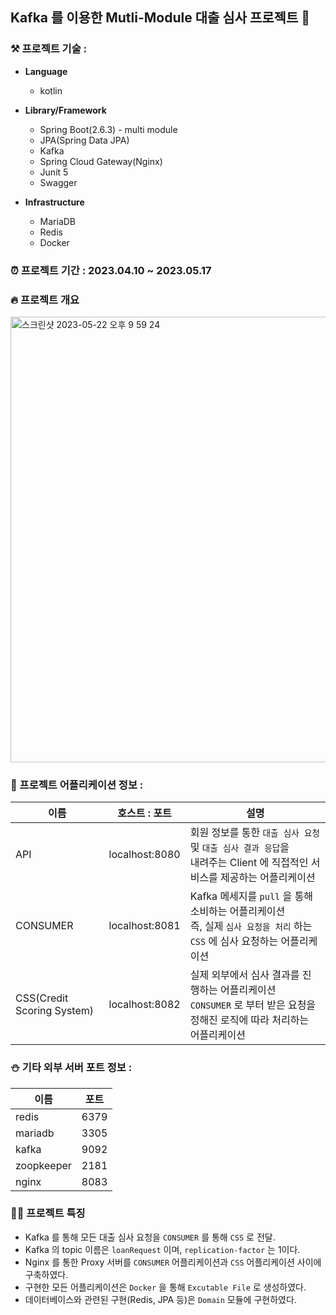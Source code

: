 ## Kafka 를 이용한 Mutli-Module 대출 심사 프로젝트  🏦

### ⚒️ 프로젝트 기술 :

- **Language**
  - kotlin
 
- **Library/Framework**
  - Spring Boot(2.6.3) - multi module
  - JPA(Spring Data JPA)
  - Kafka
  - Spring Cloud Gateway(Nginx)
  - Junit 5
  - Swagger
 
- **Infrastructure**
  - MariaDB
  - Redis
  - Docker 

### ⏰ 프로젝트 기간 : 2023.04.10 ~ 2023.05.17

### 🔥 프로젝트 개요
  <img width="713" alt="스크린샷 2023-05-22 오후 9 59 24" src="https://github.com/choidongkuen/Loan_Judgement_Project/assets/96874318/dec0532c-dbcf-4a14-86c8-19e11d2424a7">


### 🦾 프로젝트 어플리케이션 정보 : 

| 이름 | 호스트 : 포트 | 설명 |
| -- | -- | -- |
| API | localhost:8080 | 회원 정보를 통한 `대출 심사 요청` 및 `대출 심사 결과 응답`을 <br> 내려주는 Client 에 직접적인 서비스를 제공하는 어플리케이션 |
| CONSUMER | localhost:8081 | Kafka 메세지를 `pull` 을 통해 소비하는 어플리케이션 <br> 즉, 실제 `심사 요청을 처리` 하는 `CSS` 에 심사 요청하는 어플리케이션 |
| CSS(Credit Scoring System)| localhost:8082 | 실제 외부에서 심사 결과를 진행하는 어플리케이션 <br> `CONSUMER` 로 부터 받은 요청을 정해진 로직에 따라 처리하는 어플리케이션 |

### ⛄️ 기타 외부 서버 포트 정보 : 
  | 이름 | 포트 |
  | -- | -- |
  | redis | 6379 |
  | mariadb | 3305 |
  | kafka | 9092 |
  | zoopkeeper | 2181 |
  | nginx | 8083 |

###  👨‍💻 프로젝트 특징 
  - Kafka 를 통해 모든 대출 심사 요청을 `CONSUMER` 를 통해 `CSS` 로 전달.
  - Kafka 의 topic 이름은 `loanRequest` 이며, `replication-factor` 는 1이다.
  - Nginx 를 통한 Proxy 서버를 `CONSUMER` 어플리케이션과 `CSS` 어플리케이션 사이에 구축하였다.
  - 구현한 모든 어플리케이션은 `Docker` 을 통해 `Excutable File` 로 생성하였다.
  - 데이터베이스와 관련된 구현(Redis, JPA 등)은 `Domain` 모듈에 구현하였다.

